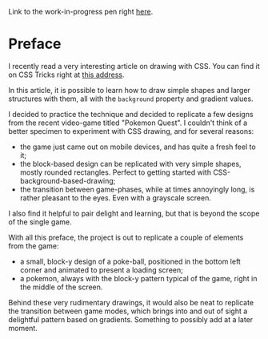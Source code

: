 Link to the work-in-progress pen right [here]().

# Preface 

I recently read a very interesting article on drawing with CSS. You can find it on CSS Tricks right at [this address](https://css-tricks.com/drawing-images-with-css-gradients/).

In this article, it is possible to learn how to draw simple shapes and larger structures with them, all with the `background` property and gradient values.

I decided to practice the technique and decided to replicate a few designs from the recent video-game titled "Pokemon Quest". I couldn't think of a better specimen to experiment with CSS drawing, and for several reasons:

- the game just came out on mobile devices, and has quite a fresh feel to it;
- the block-based design can be replicated with very simple shapes, mostly rounded rectangles. Perfect to getting started with CSS-background-based-drawing;
- the transition between game-phases, while at times annoyingly long, is rather pleasant to the eyes. Even with a grayscale screen.

I also find it helpful to pair delight and learning, but that is beyond the scope of the single game.

With all this preface, the project is out to replicate a couple of elements from the game:

- a small, block-y design of a poke-ball, positioned in the bottom left corner and animated to present a loading screen;
- a pokemon, always with the block-y pattern typical of the game, right in the middle of the screen.

Behind these very rudimentary drawings, it would also be neat to replicate the transition between game modes, which brings into and out of sight a delightful pattern based on gradients. Something to possibly add at a later moment.